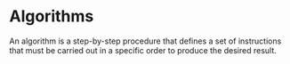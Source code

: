 # Algorithms
An algorithm is a step-by-step procedure that defines a set of instructions that must be carried out in a specific order to produce the desired result.
